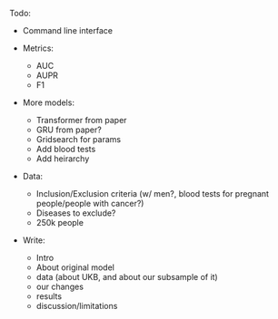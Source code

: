 Todo:
* Command line interface

* Metrics:
    * AUC
    * AUPR
    * F1

* More models:
    * Transformer from paper
    * GRU from paper?
    * Gridsearch for params
    * Add blood tests
    * Add heirarchy

* Data:
    * Inclusion/Exclusion criteria (w/ men?, blood tests for pregnant people/people with cancer?)
    * Diseases to exclude?
    * 250k people

* Write:
    * Intro
    * About original model
    * data (about UKB, and about our subsample of it)
    * our changes
    * results
    * discussion/limitations
